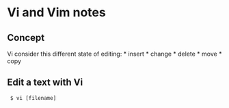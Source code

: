 Vi and Vim notes
================

Concept
-------

Vi consider this different state of editing: 
	* insert
	* change
	* delete
	* move
	* copy

Edit a text with Vi
-------------------

` $ vi [filename]`



